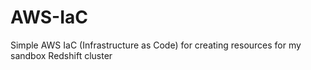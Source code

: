 # AWS-IaC
Simple AWS IaC (Infrastructure as Code) for creating resources for my sandbox Redshift cluster
